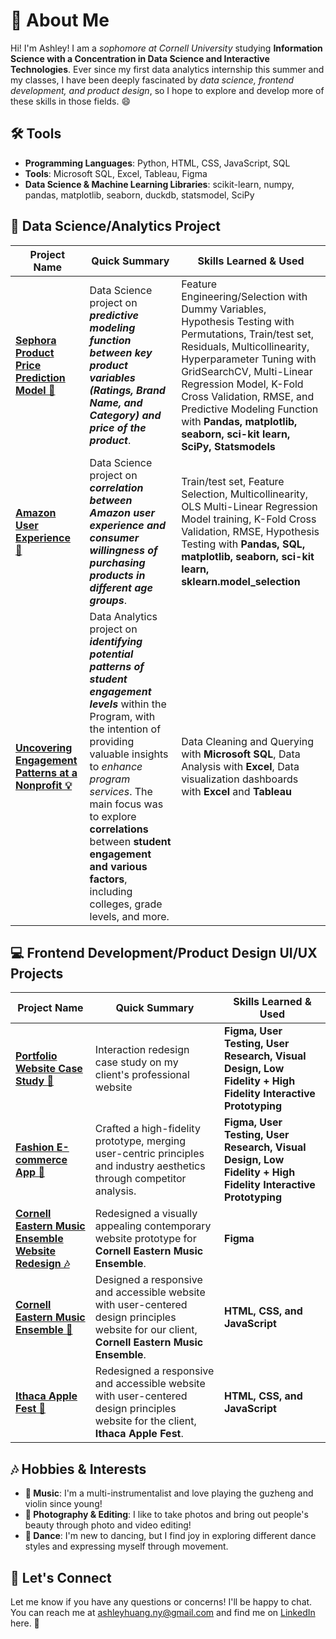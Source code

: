 # 👋 About Me 

Hi! I'm Ashley! I am a *sophomore at Cornell University* studying **Information Science with a Concentration in Data Science and Interactive Technologies**. Ever since my first data analytics internship this summer and my classes, I have been deeply fascinated by *data science, frontend development, and product design*, so I hope to explore and develop more of these skills in those fields. 😄


##  🛠️ Tools
- **Programming Languages**: Python, HTML, CSS, JavaScript, SQL
- **Tools**: Microsoft SQL, Excel, Tableau, Figma
- **Data Science & Machine Learning Libraries**: scikit-learn, numpy, pandas, matplotlib, seaborn, duckdb, statsmodel, SciPy

## 🚀 Data Science/Analytics Project

| Project Name  | Quick Summary| Skills Learned & Used|
|----|----|---|
| **[Sephora Product Price Prediction Model 💄](https://github.com/ashleyh859/sephoraproductpricepredictionmodel/blob/main/README.md)** | Data Science project on ***predictive modeling function between key product variables (Ratings, Brand Name, and Category) and price of the product***.| Feature Engineering/Selection with Dummy Variables, Hypothesis Testing with Permutations, Train/test set, Residuals, Multicollinearity, Hyperparameter Tuning with GridSearchCV, Multi-Linear Regression Model, K-Fold Cross Validation, RMSE, and Predictive Modeling Function with **Pandas, matplotlib, seaborn, sci-kit learn, SciPy, Statsmodels**
| **[Amazon User Experience 🚀](https://github.com/ashleyh859/amazonuserexperience/blob/main/README.md)** | Data Science project on ***correlation between Amazon user experience and consumer willingness of purchasing products in different age groups***.| Train/test set, Feature Selection, Multicollinearity, OLS Multi-Linear Regression Model training, K-Fold Cross Validation, RMSE, Hypothesis Testing with **Pandas, SQL, matplotlib, seaborn, sci-kit learn, sklearn.model_selection**
| **[Uncovering Engagement Patterns at a Nonprofit 💡](https://github.com/ashleyh859/internship_project/blob/main/README.md)** | Data Analytics project on ***identifying potential patterns of student engagement levels*** within the Program, with the intention of providing valuable insights to *enhance program services*. The main focus was to explore **correlations** between **student engagement and various factors**, including colleges, grade levels, and more.| Data Cleaning and Querying with **Microsoft SQL**, Data Analysis with **Excel**, Data visualization dashboards with **Excel** and **Tableau**|

## 💻  Frontend Development/Product Design UI/UX Projects

| Project Name  | Quick Summary| Skills Learned & Used|
|----|----|---|
| **[Portfolio Website Case Study 🚀](https://github.com/ashleyh859/portfoliowebsitecasestudy/blob/main/README.md)** | Interaction redesign case study on my client's professional website |**Figma, User Testing, User Research, Visual Design, Low Fidelity + High Fidelity Interactive Prototyping**|
| **[Fashion E-commerce App 🧥](https://github.com/ashleyh859/fashioneccomerceapp/blob/main/README.md)** | Crafted a high-fidelity prototype, merging user-centric principles and industry aesthetics through competitor analysis. |**Figma, User Testing, User Research, Visual Design, Low Fidelity + High Fidelity Interactive Prototyping**|
| **[Cornell Eastern Music Ensemble Website Redesign 🎶 ](https://github.com/ashleyh859/cemeredesign/blob/main/README.md)** |Redesigned a visually appealing contemporary website prototype for **Cornell Eastern Music Ensemble**.|**Figma**|
| **[Cornell Eastern Music Ensemble 🎼](https://github.com/ashleyh859/cemewebsite/blob/main/README.md)** | Designed a responsive and accessible website with user-centered design principles website for our client, **Cornell Eastern Music Ensemble**.|**HTML, CSS, and JavaScript**|
| **[Ithaca Apple Fest 🍎](https://github.com/ashleyh859/applefest/blob/main/README.md)** | Redesigned a responsive and accessible website with user-centered design principles website for the client, **Ithaca Apple Fest**.|**HTML, CSS, and JavaScript**|

## 🎶 Hobbies & Interests
- **🎵 Music**: I'm a multi-instrumentalist and love playing the guzheng and violin since young!
- **📸 Photography & Editing**: I like to take photos and bring out people's beauty through photo and video editing!
- **💃 Dance**: I'm new to dancing, but I find joy in exploring different dance styles and expressing myself through movement.

## 📧 Let's Connect

Let me know if you have any questions or concerns! I'll be happy to chat. You can reach me at ashleyhuang.ny@gmail.com and find me on [LinkedIn](http://www.linkedin.com/in/ashleyhuang-ny) here. 🤝

